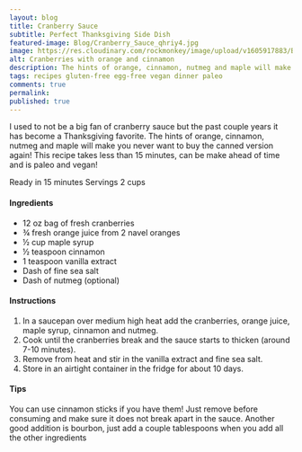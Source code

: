 ```yaml
---
layout: blog
title: Cranberry Sauce
subtitle: Perfect Thanksgiving Side Dish
featured-image: Blog/Cranberry_Sauce_qhriy4.jpg
image: https://res.cloudinary.com/rockmonkey/image/upload/v1605917883/Blog/Cranberry_Sauce_qhriy4.jpg
alt: Cranberries with orange and cinnamon
description: The hints of orange, cinnamon, nutmeg and maple will make you never want to buy the canned version again!
tags: recipes gluten-free egg-free vegan dinner paleo
comments: true
permalink:
published: true
---
```

I used to not be a big fan of cranberry sauce but the past couple years it has become a Thanksgiving favorite. The hints of orange, cinnamon, nutmeg and maple will make you never want to buy the canned version again! This recipe takes less than 15 minutes, can be make ahead of time and is paleo and vegan!

Ready in 15 minutes
Servings 2 cups

#### Ingredients
* 12 oz bag of fresh cranberries
* ¾ fresh orange juice from 2 navel oranges
* ½ cup maple syrup
* ½ teaspoon cinnamon
* 1 teaspoon vanilla extract
* Dash of fine sea salt
* Dash of nutmeg (optional)


#### Instructions
1. In a saucepan over medium high heat add the cranberries, orange juice, maple syrup, cinnamon and nutmeg.
2. Cook until the cranberries break and the sauce starts to thicken (around 7-10 minutes).
3. Remove from heat and stir in the vanilla extract and fine sea salt.
4. Store in an airtight container in the fridge for about 10 days.

#### Tips
You can use cinnamon sticks if you have them! Just remove before consuming and make sure it does not break apart in the sauce.
Another good addition is bourbon, just add a couple tablespoons when you add all the other ingredients

